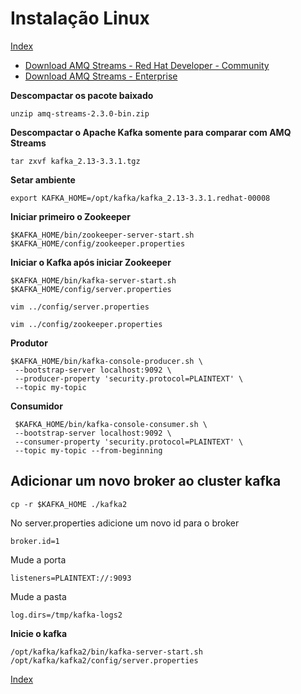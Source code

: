 #
# Instalação Linux 

[Index](./index.md)

- [Download AMQ Streams - Red Hat Developer - Community ](https://developers.redhat.com/products/amq/download)
- [Download AMQ Streams - Enterprise ](https://access.redhat.com/downloads/)


**Descompactar os pacote baixado**
```
unzip amq-streams-2.3.0-bin.zip
```

**Descompactar o Apache Kafka somente para comparar com AMQ Streams**
```
tar zxvf kafka_2.13-3.3.1.tgz 
```

**Setar ambiente**
```
export KAFKA_HOME=/opt/kafka/kafka_2.13-3.3.1.redhat-00008
```

**Iniciar primeiro o Zookeeper**
```
$KAFKA_HOME/bin/zookeeper-server-start.sh $KAFKA_HOME/config/zookeeper.properties
```

**Iniciar o Kafka após iniciar Zookeeper**
```
$KAFKA_HOME/bin/kafka-server-start.sh $KAFKA_HOME/config/server.properties
```

```
vim ../config/server.properties 
```

```
vim ../config/zookeeper.properties
```

**Produtor**

```
$KAFKA_HOME/bin/kafka-console-producer.sh \
 --bootstrap-server localhost:9092 \
 --producer-property 'security.protocol=PLAINTEXT' \
 --topic my-topic
```

**Consumidor**
```
 $KAFKA_HOME/bin/kafka-console-consumer.sh \
 --bootstrap-server localhost:9092 \
 --consumer-property 'security.protocol=PLAINTEXT' \
 --topic my-topic --from-beginning
```

## Adicionar um novo broker ao cluster kafka

```
cp -r $KAFKA_HOME ./kafka2
```


No server.properties adicione um novo id para o broker

```
broker.id=1
```

Mude a porta
```
listeners=PLAINTEXT://:9093
```

Mude a pasta

```
log.dirs=/tmp/kafka-logs2
```

**Inicie o kafka**
```
/opt/kafka/kafka2/bin/kafka-server-start.sh /opt/kafka/kafka2/config/server.properties

```

[Index](./index.md)
